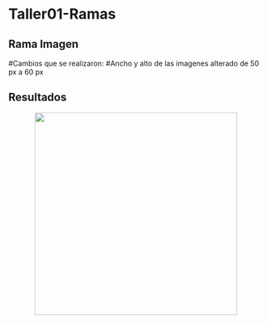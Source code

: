 # Taller01-Ramas

## Rama Imagen
#Cambios que se realizaron:
#Ancho y alto de las imagenes alterado de 50 px a 60 px
## Resultados
<p align="center">
  <img src="Recursos/CambioImagen.jpg" alt="" width="400">
</p>

